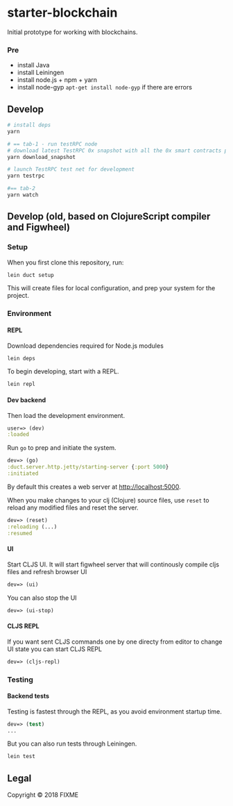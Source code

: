 # starter-blockchain

Initial prototype for working with blockchains.  

### Pre

* install Java
* install Leiningen
* install node.js + npm + yarn
* install node-gyp `apt-get install node-gyp` if there are errors

## Develop

```bash
# install deps
yarn 

# == tab-1 - run testRPC node
# download latest TestRPC 0x snapshot with all the 0x smart contracts pre-deployed
yarn download_snapshot

# launch TestRPC test net for development
yarn testrpc

#== tab-2
yarn watch
```

## Develop (old, based on ClojureScript compiler and Figwheel)

### Setup

When you first clone this repository, run:

```sh
lein duct setup
```

This will create files for local configuration, and prep your system
for the project.

### Environment

#### REPL

Download dependencies required for Node.js modules

```sh
lein deps
```
To begin developing, start with a REPL.

```sh
lein repl
```

#### Dev backend

Then load the development environment.

```clojure
user=> (dev)
:loaded
```

Run `go` to prep and initiate the system.

```clojure
dev=> (go)
:duct.server.http.jetty/starting-server {:port 5000}
:initiated
```

By default this creates a web server at <http://localhost:5000>.

When you make changes to your clj (Clojure) source files, use `reset` to reload any
modified files and reset the server.

```clojure
dev=> (reset)
:reloading (...)
:resumed
```

#### UI

Start CLJS UI. It will start figwheel server that will continously compile cljs files and refresh browser UI

```clojure
dev=> (ui)
```

You can also stop the UI

```clojure
dev=> (ui-stop)
```

#### CLJS REPL

If you want sent CLJS commands one by one directy from editor to change UI state you can start CLJS REPL

```clojure
dev=> (cljs-repl)
```

### Testing

#### Backend tests

Testing is fastest through the REPL, as you avoid environment startup
time.

```clojure
dev=> (test)
...
```

But you can also run tests through Leiningen.

```sh
lein test
```

## Legal

Copyright © 2018 FIXME
